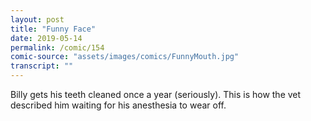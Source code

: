 ```yaml
---
layout: post
title: "Funny Face"
date: 2019-05-14
permalink: /comic/154
comic-source: "assets/images/comics/FunnyMouth.jpg"
transcript: ""
---
```


Billy gets his teeth cleaned once a year (seriously). This is how the vet described him waiting for his anesthesia to wear off.
